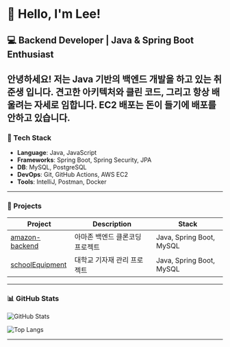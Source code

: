 # 👋 Hello, I'm Lee!

## 💻 Backend Developer | Java & Spring Boot Enthusiast

안녕하세요! 저는 Java 기반의 백엔드 개발을 하고 있는 취준생 입니다.
견고한 아키텍처와 클린 코드, 그리고 항상 배울려는 자세로 임합니다.
EC2 배포는 돈이 들기에 배포를 안하고 있습니다.
---

### 🚀 Tech Stack

- **Language**: Java, JavaScript
- **Frameworks**: Spring Boot, Spring Security, JPA
- **DB**: MySQL, PostgreSQL
- **DevOps**: Git, GitHub Actions, AWS EC2
- **Tools**: IntelliJ, Postman, Docker

---

### 📌 Projects

| Project | Description | Stack |
|--------|-------------|-------|
| [amazon-backend](https://github.com/Lee-Backend-Developer/amazon-backend) | 아마존 백엔드 클론코딩 프로젝트 | Java, Spring Boot, MySQL |
| [schoolEquipment](https://github.com/Lee-Backend-Developer/schoolEquipment) | 대학교 기자재 관리 프로젝트 | Java, Spring Boot, MySQL |

---

### 📊 GitHub Stats

![GitHub Stats](https://github-readme-stats.vercel.app/api?username=Lee-Backend-Developer&show_icons=true&theme=gruvbox)

![Top Langs](https://github-readme-stats.vercel.app/api/top-langs/?username=Lee-Backend-Developer&layout=compact&theme=gruvbox)

---
